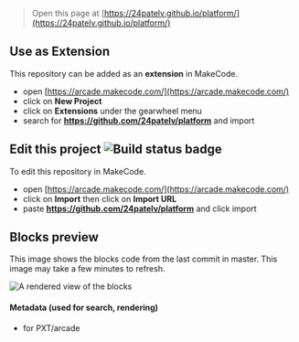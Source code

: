  


> Open this page at [https://24patelv.github.io/platform/](https://24patelv.github.io/platform/)

## Use as Extension

This repository can be added as an **extension** in MakeCode.

* open [https://arcade.makecode.com/](https://arcade.makecode.com/)
* click on **New Project**
* click on **Extensions** under the gearwheel menu
* search for **https://github.com/24patelv/platform** and import

## Edit this project ![Build status badge](https://github.com/24patelv/platform/workflows/MakeCode/badge.svg)

To edit this repository in MakeCode.

* open [https://arcade.makecode.com/](https://arcade.makecode.com/)
* click on **Import** then click on **Import URL**
* paste **https://github.com/24patelv/platform** and click import

## Blocks preview

This image shows the blocks code from the last commit in master.
This image may take a few minutes to refresh.

![A rendered view of the blocks](https://github.com/24patelv/platform/raw/master/.github/makecode/blocks.png)

#### Metadata (used for search, rendering)

* for PXT/arcade
<script src="https://makecode.com/gh-pages-embed.js"></script><script>makeCodeRender("{{ site.makecode.home_url }}", "{{ site.github.owner_name }}/{{ site.github.repository_name }}");</script>
